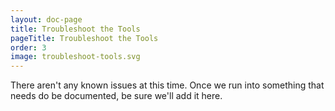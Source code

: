 ```yaml
---
layout: doc-page
title: Troubleshoot the Tools
pageTitle: Troubleshoot the Tools
order: 3
image: troubleshoot-tools.svg
---
```


There aren't any known issues at this time. Once we run into something that needs do be documented, be sure we'll add it here.
